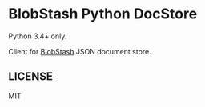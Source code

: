 # BlobStash Python DocStore

Python 3.4+ only.

Client for [BlobStash](https://github.com/tsileo/blobstash) JSON document store.

## LICENSE

MIT
